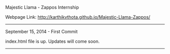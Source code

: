 Majestic Llama - Zappos Internship

Webpage Link: http://karthikvthota.github.io/Majestic-Llama-Zappos/

-------------------------------------------------------
September 15, 2014 - First Commit
   
   index.html file is up. Updates will come soon.
   
-------------------------------------------------------
